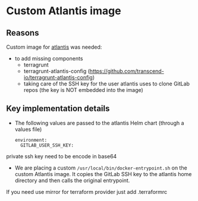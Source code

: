 
# Custom Atlantis image

## Reasons

Custom image for [atlantis](https://www.runatlantis.io/) was needed:
- to add missing components
  - terragrunt
  - terragrunt-atlantis-config (https://github.com/transcend-io/terragrunt-atlantis-config)
  - taking care of the SSH key for the user atlantis uses to clone GitLab repos (the key is NOT embedded into the image)

## Key implementation details

- The following values are passed to the atlantis Helm chart (through a values file)
  
      environment:
        GITLAB_USER_SSH_KEY: 
  
 private ssh key need to be encode in base64
 
- We are placing a custom `/usr/local/bin/docker-entrypoint.sh` on the custom Atlantis image. It copies the GitLab SSH key to the atlantis home directory and then calls the original entrypoint.

If you need use mirror for terraform provider just add .terraformrc 
